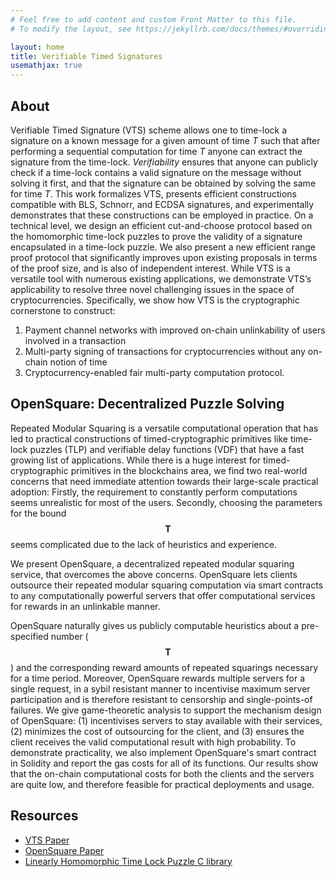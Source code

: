 ```yaml
---
# Feel free to add content and custom Front Matter to this file.
# To modify the layout, see https://jekyllrb.com/docs/themes/#overriding-theme-defaults

layout: home
title: Verifiable Timed Signatures
usemathjax: true
---
```


## About

Verifiable Timed Signature (VTS) scheme allows one to time-lock a signature on a
known message for a given amount of time *T* such that after performing a sequential
computation for time *T* anyone can extract the signature from the time-lock.
*Verifiability* ensures that anyone can publicly check if a time-lock contains
a valid signature on the message without solving it first, and that the signature
can be obtained by solving the same for time *T*. This work formalizes VTS, presents
efficient constructions compatible with BLS, Schnorr, and ECDSA signatures, and
experimentally demonstrates that these constructions can be employed
in practice. On a technical level, we design an efficient cut-and-choose protocol
based on the homomorphic time-lock puzzles to prove the validity of a signature
encapsulated in a time-lock puzzle. We also present a new efficient range
proof protocol that significantly improves upon existing proposals in terms of
the proof size, and is also of independent interest. While VTS is a versatile tool
with numerous existing applications, we demonstrate VTS’s applicability to
resolve three novel challenging issues in the space of cryptocurrencies.
Specifically, we show how VTS is the cryptographic cornerstone to construct: 
1. Payment channel networks with improved on-chain unlinkability of users involved
in a transaction 
2. Multi-party signing of transactions for cryptocurrencies without any on-chain notion of time 
3. Cryptocurrency-enabled fair multi-party computation protocol.

## OpenSquare: Decentralized Puzzle Solving

Repeated Modular Squaring is a versatile computational operation that has led to practical constructions of timed-cryptographic primitives like time-lock puzzles (TLP) and verifiable delay functions (VDF) that have a fast growing list of applications. While there is a huge interest for timed-cryptographic primitives in the blockchains area, we find two real-world concerns that need immediate attention towards their large-scale practical adoption: Firstly, the requirement to constantly perform computations seems unrealistic for most of the users. Secondly, choosing the parameters for the bound $$\mathbf{T}$$ seems complicated due to the lack of heuristics and experience.

We present OpenSquare, a decentralized repeated modular squaring service, 
that overcomes the above concerns.
OpenSquare lets clients outsource their repeated modular squaring computation via smart contracts to any computationally powerful servers that offer computational services for rewards in an unlinkable manner. 

OpenSquare naturally gives us publicly computable heuristics about a pre-specified number ($$\mathbf{T}$$) and the corresponding reward amounts of repeated squarings necessary for a time period. 
Moreover, OpenSquare rewards multiple servers for a single request, in a sybil resistant manner to incentivise maximum server participation and is therefore resistant to censorship and single-points-of failures.
We give game-theoretic analysis to support the mechanism design of OpenSquare: (1) incentivises servers to stay available with their services, (2) minimizes the cost of outsourcing for the client, and (3) ensures the client receives the valid computational result with high probability.
To demonstrate practicality, we also implement OpenSquare's smart contract in Solidity and report the gas costs for all of its functions. 
Our results show that the on-chain computational costs for both the clients and the servers are quite low, and therefore feasible for practical deployments and usage.


## Resources

- [VTS Paper](https://eprint.iacr.org/2020/1563.pdf)
- [OpenSquare Paper](/assets/opensquare.pdf)
- [Linearly Homomorphic Time Lock Puzzle C library](https://github.com/verifiable-timed-signatures/liblhtlp)

